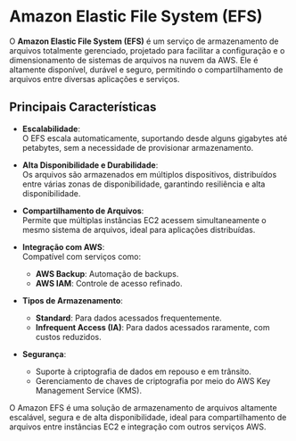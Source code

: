 # Amazon Elastic File System (EFS)  

O **Amazon Elastic File System (EFS)** é um serviço de armazenamento de arquivos totalmente gerenciado, projetado para facilitar a configuração e o dimensionamento de sistemas de arquivos na nuvem da AWS. Ele é altamente disponível, durável e seguro, permitindo o compartilhamento de arquivos entre diversas aplicações e serviços.

## Principais Características  

- **Escalabilidade**:  
  O EFS escala automaticamente, suportando desde alguns gigabytes até petabytes, sem a necessidade de provisionar armazenamento.  

- **Alta Disponibilidade e Durabilidade**:  
  Os arquivos são armazenados em múltiplos dispositivos, distribuídos entre várias zonas de disponibilidade, garantindo resiliência e alta disponibilidade.  

- **Compartilhamento de Arquivos**:  
  Permite que múltiplas instâncias EC2 acessem simultaneamente o mesmo sistema de arquivos, ideal para aplicações distribuídas.  

- **Integração com AWS**:  
  Compatível com serviços como:  
  - **AWS Backup**: Automação de backups.  
  - **AWS IAM**: Controle de acesso refinado.  

- **Tipos de Armazenamento**:  
  - **Standard**: Para dados acessados frequentemente.  
  - **Infrequent Access (IA)**: Para dados acessados raramente, com custos reduzidos.  

- **Segurança**:  
  - Suporte à criptografia de dados em repouso e em trânsito.  
  - Gerenciamento de chaves de criptografia por meio do AWS Key Management Service (KMS).  

O Amazon EFS é uma solução de armazenamento de arquivos altamente escalável, segura e de alta disponibilidade, ideal para compartilhamento de arquivos entre instâncias EC2 e integração com outros serviços AWS.  
